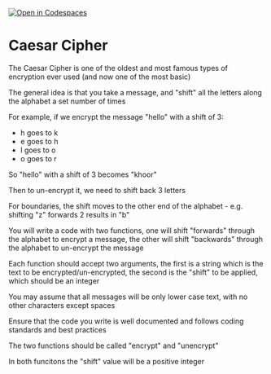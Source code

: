 [![Open in Codespaces](https://classroom.github.com/assets/launch-codespace-2972f46106e565e64193e422d61a12cf1da4916b45550586e14ef0a7c637dd04.svg)](https://classroom.github.com/open-in-codespaces?assignment_repo_id=16444164)
# Caesar Cipher

The Caesar Cipher is one of the oldest and most famous types of encryption ever used (and now one of the most basic)

The general idea is that you take a message, and "shift" all the letters along the alphabet a set number of times

For example, if we encrypt the message "hello" with a shift of 3:

* h goes to k
* e goes to h
* l goes to o
* o goes to r

So "hello" with a shift of 3 becomes "khoor"

Then to un-encrypt it, we need to shift back 3 letters

For boundaries, the shift moves to the other end of the alphabet - e.g. shifting "z" forwards 2 results in "b"

You will write a code with two functions, one will shift "forwards" through the alphabet to encrypt a message, the other will shift "backwards" through the alphabet to un-encrypt the message

Each function should accept two arguments, the first is a string which is the text to be encrypted/un-encrypted, the second is the "shift" to be applied, which should be an integer

You may assume that all messages will be only lower case text, with no other characters except spaces

Ensure that the code you write is well documented and follows coding standards and best practices

The two functions should be called "encrypt" and "unencrypt"

In both funcitons the "shift" value will be a positive integer